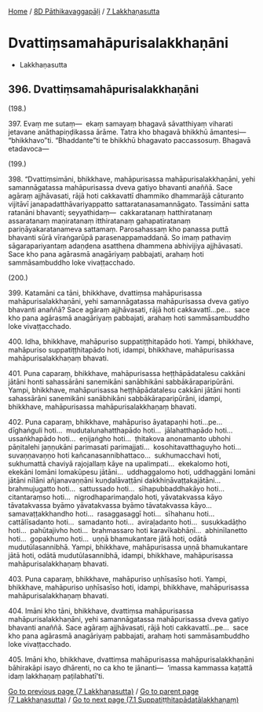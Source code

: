
[Home](/) / [8D Pāthikavaggapāḷi](../../8D.md) / [7 Lakkhaṇasutta](../7.md)

# Dvattiṃsamahāpurisalakkhaṇāni

* Lakkhaṇasutta

## 396\. Dvattiṃsamahāpurisalakkhaṇāni

(198.)

397\. Evaṃ me sutaṃ—  ekaṃ samayaṃ bhagavā sāvatthiyaṃ viharati jetavane anāthapiṇḍikassa ārāme. Tatra kho bhagavā bhikkhū āmantesi—  “bhikkhavo”ti. “Bhaddante”ti te bhikkhū bhagavato paccassosuṃ. Bhagavā etadavoca—

(199.)

398\. “Dvattiṃsimāni, bhikkhave, mahāpurisassa mahāpurisalakkhaṇāni, yehi samannāgatassa mahāpurisassa dveva gatiyo bhavanti anaññā. Sace agāraṃ ajjhāvasati, rājā hoti cakkavattī dhammiko dhammarājā cāturanto vijitāvī janapadatthāvariyappatto sattaratanasamannāgato. Tassimāni satta ratanāni bhavanti; seyyathidaṃ—  cakkaratanaṃ hatthiratanaṃ assaratanaṃ maṇiratanaṃ itthiratanaṃ gahapatiratanaṃ pariṇāyakaratanameva sattamaṃ. Parosahassaṃ kho panassa puttā bhavanti sūrā vīraṅgarūpā parasenappamaddanā. So imaṃ pathaviṃ sāgarapariyantaṃ adaṇḍena asatthena dhammena abhivijiya ajjhāvasati. Sace kho pana agārasmā anagāriyaṃ pabbajati, arahaṃ hoti sammāsambuddho loke vivaṭṭacchado.

(200.)

399\. Katamāni ca tāni, bhikkhave, dvattiṃsa mahāpurisassa mahāpurisalakkhaṇāni, yehi samannāgatassa mahāpurisassa dveva gatiyo bhavanti anaññā? Sace agāraṃ ajjhāvasati, rājā hoti cakkavattī…pe…  sace kho pana agārasmā anagāriyaṃ pabbajati, arahaṃ hoti sammāsambuddho loke vivaṭṭacchado.

400\. Idha, bhikkhave, mahāpuriso suppatiṭṭhitapādo hoti. Yampi, bhikkhave, mahāpuriso suppatiṭṭhitapādo hoti, idampi, bhikkhave, mahāpurisassa mahāpurisalakkhaṇaṃ bhavati.

401\. Puna caparaṃ, bhikkhave, mahāpurisassa heṭṭhāpādatalesu cakkāni jātāni honti sahassārāni sanemikāni sanābhikāni sabbākāraparipūrāni. Yampi, bhikkhave, mahāpurisassa heṭṭhāpādatalesu cakkāni jātāni honti sahassārāni sanemikāni sanābhikāni sabbākāraparipūrāni, idampi, bhikkhave, mahāpurisassa mahāpurisalakkhaṇaṃ bhavati.

402\. Puna caparaṃ, bhikkhave, mahāpuriso āyatapaṇhi hoti…pe…  dīghaṅguli hoti…  mudutalunahatthapādo hoti…  jālahatthapādo hoti…  ussaṅkhapādo hoti…  eṇijaṅgho hoti…  ṭhitakova anonamanto ubhohi pāṇitalehi jaṇṇukāni parimasati parimajjati…  kosohitavatthaguyho hoti…  suvaṇṇavaṇṇo hoti kañcanasannibhattaco…  sukhumacchavi hoti, sukhumattā chaviyā rajojallaṃ kāye na upalimpati…  ekekalomo hoti, ekekāni lomāni lomakūpesu jātāni…  uddhaggalomo hoti, uddhaggāni lomāni jātāni nīlāni añjanavaṇṇāni kuṇḍalāvaṭṭāni dakkhiṇāvaṭṭakajātāni…  brahmujugatto hoti…  sattussado hoti…  sīhapubbaddhakāyo hoti…  citantaraṃso hoti…  nigrodhaparimaṇḍalo hoti, yāvatakvassa kāyo tāvatakvassa byāmo yāvatakvassa byāmo tāvatakvassa kāyo…  samavaṭṭakkhandho hoti…  rasaggasaggī hoti…  sīhahanu hoti…  cattālīsadanto hoti…  samadanto hoti…  aviraḷadanto hoti…  susukkadāṭho hoti…  pahūtajivho hoti…  brahmassaro hoti karavīkabhāṇī…  abhinīlanetto hoti…  gopakhumo hoti…  uṇṇā bhamukantare jātā hoti, odātā mudutūlasannibhā. Yampi, bhikkhave, mahāpurisassa uṇṇā bhamukantare jātā hoti, odātā mudutūlasannibhā, idampi, bhikkhave, mahāpurisassa mahāpurisalakkhaṇaṃ bhavati.

403\. Puna caparaṃ, bhikkhave, mahāpuriso uṇhīsasīso hoti. Yampi, bhikkhave, mahāpuriso uṇhīsasīso hoti, idampi, bhikkhave, mahāpurisassa mahāpurisalakkhaṇaṃ bhavati.

404\. Imāni kho tāni, bhikkhave, dvattiṃsa mahāpurisassa mahāpurisalakkhaṇāni, yehi samannāgatassa mahāpurisassa dveva gatiyo bhavanti anaññā. Sace agāraṃ ajjhāvasati, rājā hoti cakkavattī…pe…  sace kho pana agārasmā anagāriyaṃ pabbajati, arahaṃ hoti sammāsambuddho loke vivaṭṭacchado.

405\. Imāni kho, bhikkhave, dvattiṃsa mahāpurisassa mahāpurisalakkhaṇāni bāhirakāpi isayo dhārenti, no ca kho te jānanti—  ‘imassa kammassa kaṭattā idaṃ lakkhaṇaṃ paṭilabhatī’ti.

[Go to previous page (7 Lakkhaṇasutta)](../7.md) / [Go to parent page (7 Lakkhaṇasutta)](../7.md) / [Go to next page (7.1 Suppatiṭṭhitapādatālakkhaṇaṃ)](7.1.md)


